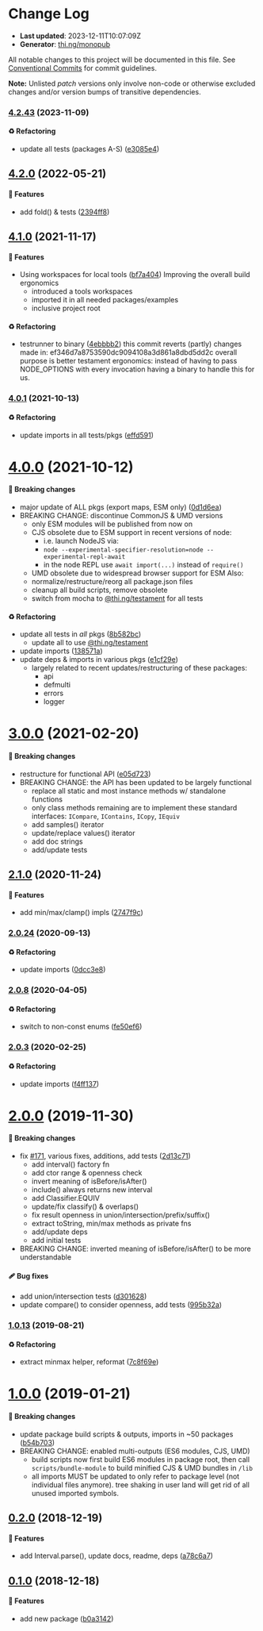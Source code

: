 # Change Log

- **Last updated**: 2023-12-11T10:07:09Z
- **Generator**: [thi.ng/monopub](https://thi.ng/monopub)

All notable changes to this project will be documented in this file.
See [Conventional Commits](https://conventionalcommits.org/) for commit guidelines.

**Note:** Unlisted _patch_ versions only involve non-code or otherwise excluded changes
and/or version bumps of transitive dependencies.

### [4.2.43](https://github.com/thi-ng/umbrella/tree/@thi.ng/intervals@4.2.43) (2023-11-09)

#### ♻️ Refactoring

- update all tests (packages A-S) ([e3085e4](https://github.com/thi-ng/umbrella/commit/e3085e4))

## [4.2.0](https://github.com/thi-ng/umbrella/tree/@thi.ng/intervals@4.2.0) (2022-05-21)

#### 🚀 Features

- add fold() & tests ([2394ff8](https://github.com/thi-ng/umbrella/commit/2394ff8))

## [4.1.0](https://github.com/thi-ng/umbrella/tree/@thi.ng/intervals@4.1.0) (2021-11-17)

#### 🚀 Features

- Using workspaces for local tools ([bf7a404](https://github.com/thi-ng/umbrella/commit/bf7a404))
  Improving the overall build ergonomics
  - introduced a tools workspaces
  - imported it in all needed packages/examples
  - inclusive project root

#### ♻️ Refactoring

- testrunner to binary ([4ebbbb2](https://github.com/thi-ng/umbrella/commit/4ebbbb2))
  this commit reverts (partly) changes made in:
  ef346d7a8753590dc9094108a3d861a8dbd5dd2c
  overall purpose is better testament ergonomics:
  instead of having to pass NODE_OPTIONS with every invocation
  having a binary to handle this for us.

### [4.0.1](https://github.com/thi-ng/umbrella/tree/@thi.ng/intervals@4.0.1) (2021-10-13)

#### ♻️ Refactoring

- update imports in all tests/pkgs ([effd591](https://github.com/thi-ng/umbrella/commit/effd591))

# [4.0.0](https://github.com/thi-ng/umbrella/tree/@thi.ng/intervals@4.0.0) (2021-10-12)

#### 🛑 Breaking changes

- major update of ALL pkgs (export maps, ESM only) ([0d1d6ea](https://github.com/thi-ng/umbrella/commit/0d1d6ea))
- BREAKING CHANGE: discontinue CommonJS & UMD versions
  - only ESM modules will be published from now on
  - CJS obsolete due to ESM support in recent versions of node:
    - i.e. launch NodeJS via:
    - `node --experimental-specifier-resolution=node --experimental-repl-await`
    - in the node REPL use `await import(...)` instead of `require()`
  - UMD obsolete due to widespread browser support for ESM
  Also:
  - normalize/restructure/reorg all package.json files
  - cleanup all build scripts, remove obsolete
  - switch from mocha to [@thi.ng/testament](https://github.com/thi-ng/umbrella/tree/main/packages/testament) for all tests

#### ♻️ Refactoring

- update all tests in _all_ pkgs ([8b582bc](https://github.com/thi-ng/umbrella/commit/8b582bc))
  - update all to use [@thi.ng/testament](https://github.com/thi-ng/umbrella/tree/main/packages/testament)
- update imports ([138571a](https://github.com/thi-ng/umbrella/commit/138571a))
- update deps & imports in various pkgs ([e1cf29e](https://github.com/thi-ng/umbrella/commit/e1cf29e))
  - largely related to recent updates/restructuring of these packages:
    - api
    - defmulti
    - errors
    - logger

# [3.0.0](https://github.com/thi-ng/umbrella/tree/@thi.ng/intervals@3.0.0) (2021-02-20)

#### 🛑 Breaking changes

- restructure for functional API ([e05d723](https://github.com/thi-ng/umbrella/commit/e05d723))
- BREAKING CHANGE: the API has been updated to be largely functional
  - replace all static and most instance methods w/ standalone functions
  - only class methods remaining are to implement these standard interfaces:
    `ICompare`, `IContains`, `ICopy`, `IEquiv`
  - add samples() iterator
  - update/replace values() iterator
  - add doc strings
  - add/update tests

## [2.1.0](https://github.com/thi-ng/umbrella/tree/@thi.ng/intervals@2.1.0) (2020-11-24)

#### 🚀 Features

- add min/max/clamp() impls ([2747f9c](https://github.com/thi-ng/umbrella/commit/2747f9c))

### [2.0.24](https://github.com/thi-ng/umbrella/tree/@thi.ng/intervals@2.0.24) (2020-09-13)

#### ♻️ Refactoring

- update imports ([0dcc3e8](https://github.com/thi-ng/umbrella/commit/0dcc3e8))

### [2.0.8](https://github.com/thi-ng/umbrella/tree/@thi.ng/intervals@2.0.8) (2020-04-05)

#### ♻️ Refactoring

- switch to non-const enums ([fe50ef6](https://github.com/thi-ng/umbrella/commit/fe50ef6))

### [2.0.3](https://github.com/thi-ng/umbrella/tree/@thi.ng/intervals@2.0.3) (2020-02-25)

#### ♻️ Refactoring

- update imports ([f4ff137](https://github.com/thi-ng/umbrella/commit/f4ff137))

# [2.0.0](https://github.com/thi-ng/umbrella/tree/@thi.ng/intervals@2.0.0) (2019-11-30)

#### 🛑 Breaking changes

- fix [#171](https://github.com/thi-ng/umbrella/issues/171), various fixes, additions, add tests ([2d13c71](https://github.com/thi-ng/umbrella/commit/2d13c71))
  - add interval() factory fn
  - add ctor range & openness check
  - invert meaning of isBefore/isAfter()
  - include() always returns new interval
  - add Classifier.EQUIV
  - update/fix classify() & overlaps()
  - fix result openness in union/intersection/prefix/suffix()
  - extract toString, min/max methods as private fns
  - add/update deps
  - add initial tests
- BREAKING CHANGE: inverted meaning of isBefore/isAfter() to be
  more understandable

#### 🩹 Bug fixes

- add union/intersection tests ([d301628](https://github.com/thi-ng/umbrella/commit/d301628))
- update compare() to consider openness, add tests ([995b32a](https://github.com/thi-ng/umbrella/commit/995b32a))

### [1.0.13](https://github.com/thi-ng/umbrella/tree/@thi.ng/intervals@1.0.13) (2019-08-21)

#### ♻️ Refactoring

- extract minmax helper, reformat ([7c8f69e](https://github.com/thi-ng/umbrella/commit/7c8f69e))

# [1.0.0](https://github.com/thi-ng/umbrella/tree/@thi.ng/intervals@1.0.0) (2019-01-21)

#### 🛑 Breaking changes

- update package build scripts & outputs, imports in ~50 packages ([b54b703](https://github.com/thi-ng/umbrella/commit/b54b703))
- BREAKING CHANGE: enabled multi-outputs (ES6 modules, CJS, UMD)
  - build scripts now first build ES6 modules in package root, then call
    `scripts/bundle-module` to build minified CJS & UMD bundles in `/lib`
  - all imports MUST be updated to only refer to package level
    (not individual files anymore). tree shaking in user land will get rid of
    all unused imported symbols.

## [0.2.0](https://github.com/thi-ng/umbrella/tree/@thi.ng/intervals@0.2.0) (2018-12-19)

#### 🚀 Features

- add Interval.parse(), update docs, readme, deps ([a78c6a7](https://github.com/thi-ng/umbrella/commit/a78c6a7))

## [0.1.0](https://github.com/thi-ng/umbrella/tree/@thi.ng/intervals@0.1.0) (2018-12-18)

#### 🚀 Features

- add new package ([b0a3142](https://github.com/thi-ng/umbrella/commit/b0a3142))
